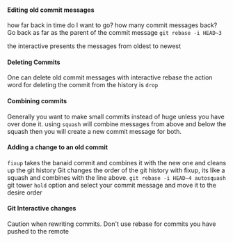 
#### Editing old commit messages
how far back in time do I want to go? how many commit messages back?
Go back as far as the parent of the commit message
`git rebase -i HEAD~3` 

the interactive presents the messages from oldest to newest

#### Deleting Commits
One can delete old commit messages with interactive rebase
the action word for deleting the commit from the history is  `drop`

#### Combining commits
Generally you want to make small commits instead of huge unless you have over done it. 
using `squash` will combine messages from above and below the squash then you will create a new commit message for both.

#### Adding a change to an old commit 
`fixup` takes the banaid commit and combines it with the new one and cleans up the git history
Git changes the order of the git history with fixup, its like a squash and combines with the line above. 
`git rebase -i HEAD~4 autosquash`
git tower `hold` option and select your commit message and move it to the desire order

#### Git Interactive changes 
Caution when rewriting commits. Don't use rebase for commits you have pushed to the remote 